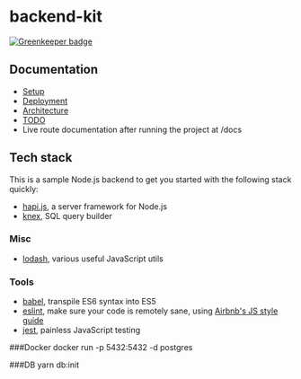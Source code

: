 # backend-kit

[![Greenkeeper badge](https://badges.greenkeeper.io/FruitieX/backend-kit.svg)](https://greenkeeper.io/)

## Documentation

- [Setup](/docs/SETUP.md)
- [Deployment](/docs/DEPLOYMENT.md)
- [Architecture](/docs/ARCHITECTURE.md)
- [TODO](/docs/TODO.md)
- Live route documentation after running the project at /docs

## Tech stack

This is a sample Node.js backend to get you started with the following stack quickly:

* [hapi.js](https://hapijs.com/), a server framework for Node.js
* [knex](http://knexjs.org/), SQL query builder

### Misc

* [lodash](https://lodash.com/), various useful JavaScript utils

### Tools

* [babel](https://babeljs.io/), transpile ES6 syntax into ES5
* [eslint](http://eslint.org/), make sure your code is remotely sane, using [Airbnb's JS style guide](https://github.com/airbnb/javascript)
* [jest](https://facebook.github.io/jest/), painless JavaScript testing

###Docker 
docker run -p 5432:5432 -d postgres

###DB
yarn db:init
